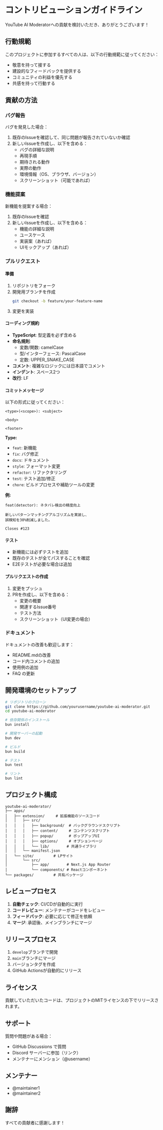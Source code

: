 # コントリビューションガイドライン

YouTube AI Moderatorへの貢献を検討いただき、ありがとうございます！

## 行動規範

このプロジェクトに参加するすべての人は、以下の行動規範に従ってください：

- 敬意を持って接する
- 建設的なフィードバックを提供する
- コミュニティの利益を優先する
- 共感を持って行動する

## 貢献の方法

### バグ報告

バグを発見した場合：

1. 既存のIssueを確認して、同じ問題が報告されていないか確認
2. 新しいIssueを作成し、以下を含める：
   - バグの詳細な説明
   - 再現手順
   - 期待される動作
   - 実際の動作
   - 環境情報（OS、ブラウザ、バージョン）
   - スクリーンショット（可能であれば）

### 機能提案

新機能を提案する場合：

1. 既存のIssueを確認
2. 新しいIssueを作成し、以下を含める：
   - 機能の詳細な説明
   - ユースケース
   - 実装案（あれば）
   - UIモックアップ（あれば）

### プルリクエスト

#### 準備

1. リポジトリをフォーク
2. 開発用ブランチを作成
   ```bash
   git checkout -b feature/your-feature-name
   ```
3. 変更を実装

#### コーディング規約

- **TypeScript**: 型定義を必ず含める
- **命名規則**: 
  - 変数/関数: camelCase
  - 型/インターフェース: PascalCase
  - 定数: UPPER_SNAKE_CASE
- **コメント**: 複雑なロジックには日本語でコメント
- **インデント**: スペース2つ
- **改行**: LF

#### コミットメッセージ

以下の形式に従ってください：

```
<type>(<scope>): <subject>

<body>

<footer>
```

**Type:**
- `feat`: 新機能
- `fix`: バグ修正
- `docs`: ドキュメント
- `style`: フォーマット変更
- `refactor`: リファクタリング
- `test`: テスト追加/修正
- `chore`: ビルドプロセスや補助ツールの変更

**例:**
```
feat(detector): ネタバレ検出の精度向上

新しいパターンマッチングアルゴリズムを実装し、
誤検知を30%削減しました。

Closes #123
```

#### テスト

- 新機能には必ずテストを追加
- 既存のテストが全てパスすることを確認
- E2Eテストが必要な場合は追加

#### プルリクエストの作成

1. 変更をプッシュ
2. PRを作成し、以下を含める：
   - 変更の概要
   - 関連するIssue番号
   - テスト方法
   - スクリーンショット（UI変更の場合）

### ドキュメント

ドキュメントの改善も歓迎します：

- README.mdの改善
- コード内コメントの追加
- 使用例の追加
- FAQ の更新

## 開発環境のセットアップ

```bash
# リポジトリのクローン
git clone https://github.com/yourusername/youtube-ai-moderator.git
cd youtube-ai-moderator

# 依存関係のインストール
bun install

# 開発サーバーの起動
bun dev

# ビルド
bun build

# テスト
bun test

# リント
bun lint
```

## プロジェクト構成

```
youtube-ai-moderator/
├── apps/
│   ├── extension/     # 拡張機能のソースコード
│   │   ├── src/
│   │   │   ├── background/  # バックグラウンドスクリプト
│   │   │   ├── content/     # コンテンツスクリプト
│   │   │   ├── popup/       # ポップアップUI
│   │   │   ├── options/     # オプションページ
│   │   │   └── lib/        # 共通ライブラリ
│   │   └── manifest.json
│   └── site/         # LPサイト
│       └── src/
│           ├── app/        # Next.js App Router
│           └── components/ # Reactコンポーネント
└── packages/         # 共有パッケージ
```

## レビュープロセス

1. **自動チェック**: CI/CDが自動的に実行
2. **コードレビュー**: メンテナーがコードをレビュー
3. **フィードバック**: 必要に応じて修正を依頼
4. **マージ**: 承認後、メインブランチにマージ

## リリースプロセス

1. `develop`ブランチで開発
2. `main`ブランチにマージ
3. バージョンタグを作成
4. GitHub Actionsが自動的にリリース

## ライセンス

貢献していただいたコードは、プロジェクトのMITライセンスの下でリリースされます。

## サポート

質問や問題がある場合：

- GitHub Discussions で質問
- Discord サーバーに参加（リンク）
- メンテナーにメンション（@username）

## メンテナー

- @maintainer1
- @maintainer2

## 謝辞

すべての貢献者に感謝します！

<!-- ALL-CONTRIBUTORS-LIST:START -->
<!-- ALL-CONTRIBUTORS-LIST:END -->